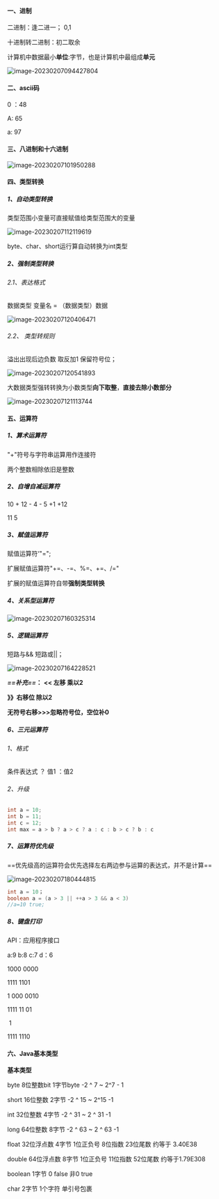 #### 一、进制

二进制：逢二进一；     0,1

十进制转二进制：初二取余

计算机中数据最小**单位**:字节，也是计算机中最组成**单元**

![image-20230207094427804](assets/image-20230207094427804.png)

#### 二、ascii码

0 ：48

A: 65

a: 97

#### 三、八进制和十六进制

![image-20230207101950288](assets/image-20230207101950288.png)

#### 四、类型转换

##### 	1、自动类型转换

类型范围小变量可直接赋值给类型范围大的变量

![image-20230207112119619](assets/image-20230207112119619.png)

byte、char、short运行算自动转换为int类型

##### 	2、强制类型转换

###### 		2.1、表达格式

数据类型 变量名 = （数据类型）数据

![image-20230207120406471](assets/image-20230207120406471.png)

###### 		2.2、 类型转规则

溢出出现后边负数 取反加1 保留符号位；

![image-20230207120541893](assets/image-20230207120541893.png)

大数据类型强转转换为小数类型**向下取整**，**直接去除小数部分**

![image-20230207121113744](assets/image-20230207121113744.png)

#### 五、运算符

##### 	1、算术运算符

"+"符号与字符串运算用作连接符

两个整数相除依旧是整数

##### 	2、自增自减运算符

10 + 12 - 4 - 5 +1 +12

11  5

##### 	3、赋值运算符

赋值运算符‘"=";

扩展赋值运算符"+=、-=、%=、+=、/="

扩展的赋值运算符自带**强制类型转换**

##### 	4、关系型运算符

![image-20230207160325314](assets/image-20230207160325314.png)

##### 	5、逻辑运算符

短路与&&  短路或||；

![image-20230207164228521](assets/image-20230207164228521.png)

***==补充==*：** **<< 左移 乘以2**

**》》右移位 除以2**

**无符号右移>>>忽略符号位，空位补0**

##### 	6、三元运算符

###### 		1、格式

条件表达式 ？ 值1 ：值2

###### 		2、升级

```java
int a = 10;
int b = 11;
int c = 12;
int max = a > b ? a > c ? a : c : b > c ? b : c 
```

##### 	7、运算符优先级

==优先级高的运算符会优先选择左右两边参与运算的表达式，并不是计算==

![image-20230207180444815](assets/image-20230207180444815.png)

```java
int a = 10；
boolean a = (a > 3 || ++a > 3 && a < 3)
//a=10 true;
```

##### 	8、键盘打印

API：应用程序接口

a:9 b:8 c:7 d：6

1000 0000

1111 1101

1 000 0010

1111 11 01

​				1

1111 1110

#### 六、Java基本类型

**基本类型**

byte	8位整数bit	1字节byte  -2 ^ 7 ~ 2^7 - 1

short  16位整数	    2字节		-2 ^ 15 ~ 2^15 -1

int	   32位整数		4字节		-2 ^ 31 ~ 2 ^ 31 -1

long	64位整数		8字节		-2 ^ 63 ~ 2 ^ 63 -1

float	32位浮点数	4字节	 1位正负号 8位指数 23位尾数	约等于 3.40E38

double	64位浮点数	8字节	 1位正负号 11位指数 52位尾数 约等于1.79E308	

boolean	1字节	0 false 非0 true

char		2字节	1个字符   单引号包裹
